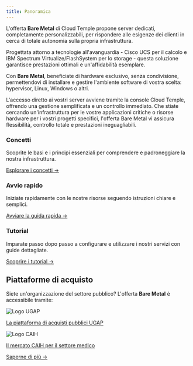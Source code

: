 ```yaml
---
title: Panoramica
---
```


L'offerta __Bare Metal__ di Cloud Temple propone server dedicati, completamente personalizzabili, per rispondere alle esigenze dei clienti in cerca di totale autonomia sulla propria infrastruttura.

Progettata attorno a tecnologie all'avanguardia - Cisco UCS per il calcolo e IBM Spectrum Virtualize/FlashSystem per lo storage - questa soluzione garantisce prestazioni ottimali e un'affidabilità esemplare.

Con __Bare Metal__, beneficiate di hardware esclusivo, senza condivisione, permettendovi di installare e gestire l'ambiente software di vostra scelta: hypervisor, Linux, Windows o altri.

L'accesso diretto ai vostri server avviene tramite la console Cloud Temple, offrendo una gestione semplificata e un controllo immediato. Che stiate cercando un'infrastruttura per le vostre applicazioni critiche o risorse hardware per i vostri progetti specifici, l'offerta Bare Metal vi assicura flessibilità, controllo totale e prestazioni ineguagliabili.

<div class="card-grid">
  <div class="card">
    <h3>Concetti</h3>
    <p>Scoprite le basi e i principi essenziali per comprendere e padroneggiare la nostra infrastruttura.</p>
    <a href="iaas_bare-metal/concepts" class="card-link">Esplorare i concetti &rarr;</a>
  </div>
  <div class="card">
    <h3>Avvio rapido</h3>
    <p>Iniziate rapidamente con le nostre risorse seguendo istruzioni chiare e semplici.</p>
    <a href="iaas_bare-metal/quickstart" class="card-link">Avviare la guida rapida &rarr;</a>
  </div>
    <div class="card">
    <h3>Tutorial</h3>
    <p>Imparate passo dopo passo a configurare e utilizzare i nostri servizi con guide dettagliate.</p>
    <a href="iaas_bare-metal/tutorials" class="card-link">Scoprire i tutorial &rarr;</a>
  </div>
</div>

## Piattaforme di acquisto

<div class="purchase-platforms">
  <p>Siete un'organizzazione del settore pubblico? L'offerta <strong>Bare Metal</strong> è accessibile tramite:</p>

  <div class="platform-card">
    <img src="https://www.medgest.fr/wp-content/uploads/sites/2/2021/09/nouveau-logo-ugap-2021.png" alt="Logo UGAP" class="platform-logo" />
    <p>
      <a href="https://cloudtour.capgemini.fr/partenaires/cloud-temple" target="_blank" rel="noopener noreferrer">
        La piattaforma di acquisti pubblici UGAP
      </a>
    </p>
  </div>

  <div class="platform-card">
      <img src="https://i0.wp.com/www.activus-software.fr/wp-content/uploads/2022/09/20221212-GRP-CAIH-BC.png?fit=1300%2C827&ssl=1" alt="Logo CAIH" class="platform-logo" />
    <p>
      <a href="https://www.caih-sante.org" target="_blank" rel="noopener noreferrer">
        Il mercato CAIH per il settore medico
      </a>
    </p>
  </div>

  <a href="https://www.cloud-temple.com/cloud-souverain-disponible-via-lugap/" target="_blank" rel="noopener noreferrer" class="learn-more-link">
    Saperne di più &rarr;
  </a>
</div>
